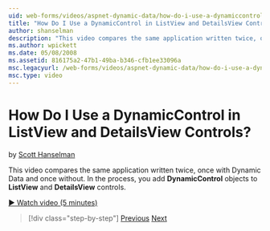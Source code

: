 ```yaml
---
uid: web-forms/videos/aspnet-dynamic-data/how-do-i-use-a-dynamiccontrol-in-listview-and-detailsview-controls
title: "How Do I Use a DynamicControl in ListView and DetailsView Controls? | Microsoft Docs"
author: shanselman
description: "This video compares the same application written twice, once with Dynamic Data and once without. In the process, you add DynamicControl objects to ListView a..."
ms.author: wpickett
ms.date: 05/08/2008
ms.assetid: 816175a2-47b1-49ba-b346-cfb1ee33096a
msc.legacyurl: /web-forms/videos/aspnet-dynamic-data/how-do-i-use-a-dynamiccontrol-in-listview-and-detailsview-controls
msc.type: video
---
```

# How Do I Use a DynamicControl in ListView and DetailsView Controls?

by [Scott Hanselman](https://github.com/shanselman)

This video compares the same application written twice, once with Dynamic Data and once without. In the process, you add **DynamicControl** objects to **ListView** and **DetailsView** controls.

[&#9654; Watch video (5 minutes)](https://channel9.msdn.com/Blogs/ASP-NET-Site-Videos/how-do-i-use-a-dynamiccontrol-in-listview-and-detailsview-controls)

> [!div class="step-by-step"]
> [Previous](how-do-i-display-unknown-datatypes.md)
> [Next](getting-started-with-dynamic-data.md)


